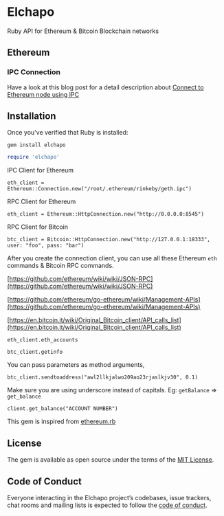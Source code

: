 # Elchapo

Ruby API for Ethereum & Bitcoin Blockchain networks

## Ethereum

### IPC Connection

Have a look at this blog post for a detail description about [Connect to Ethereum node using IPC](http://dilumn.github.io/ethereum/2017/10/22/connect-to-ethereum-ipc-using-ruby/)

## Installation
Once you've verified that Ruby is installed:

`gem install elchapo`


```ruby
require 'elchapo'

```

IPC Client for Ethereum

```
eth_client = Ethereum::Connection.new("/root/.ethereum/rinkeby/geth.ipc")
```

RPC Client for Ethereum

```
eth_client = Ethereum::HttpConnection.new("http://0.0.0.0:8545")
```

RPC Client for Bitcoin

```
btc_client = Bitcoin::HttpConnection.new("http://127.0.0.1:18333", user: "foo", pass: "bar")
```

After you create the connection client, you can use all these Ethereum `eth` commands & Bitcoin RPC commands.

[https://github.com/ethereum/wiki/wiki/JSON-RPC](https://github.com/ethereum/wiki/wiki/JSON-RPC)

[https://github.com/ethereum/go-ethereum/wiki/Management-APIs](https://github.com/ethereum/go-ethereum/wiki/Management-APIs)

[https://en.bitcoin.it/wiki/Original_Bitcoin_client/API_calls_list](https://en.bitcoin.it/wiki/Original_Bitcoin_client/API_calls_list)

`eth_client.eth_accounts`

`btc_client.getinfo`

You can pass parameters as method arguments,

`btc_client.sendtoaddress("awl2llkjalwo209ao23rjaslkjv30", 0.1)`

Make sure you are using underscore instead of capitals. Eg: `getBalance` => `get_balance`

`client.get_balance("ACCOUNT NUMBER")`

This gem is inspired from [ethereum.rb](https://github.com/EthWorks/ethereum.rb)

## License

The gem is available as open source under the terms of the [MIT License](http://opensource.org/licenses/MIT).

## Code of Conduct

Everyone interacting in the Elchapo project’s codebases, issue trackers, chat rooms and mailing lists is expected to follow the [code of conduct](https://github.com/[USERNAME]/elchapo/blob/master/CODE_OF_CONDUCT.md).

